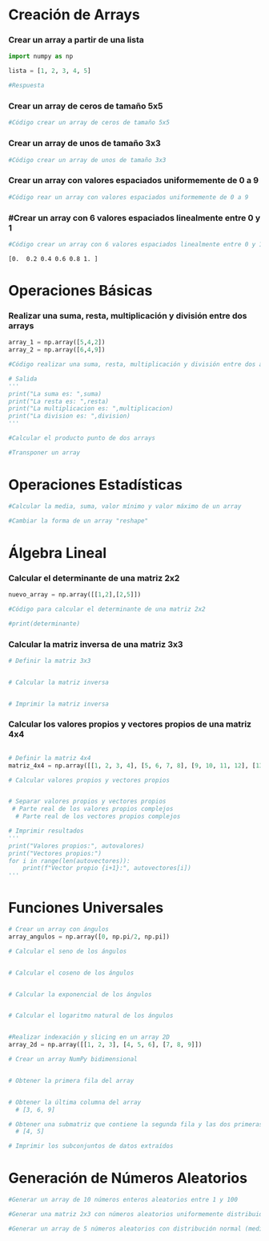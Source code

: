 # Creación de Arrays

### Crear un array a partir de una lista


```python
import numpy as np

lista = [1, 2, 3, 4, 5]

#Respuesta
```

### Crear un array de ceros de tamaño 5x5


```python
#Código crear un array de ceros de tamaño 5x5

```

### Crear un array de unos de tamaño 3x3


```python
#Código crear un array de unos de tamaño 3x3

```

### Crear un array con valores espaciados uniformemente de 0 a 9


```python
#Código rear un array con valores espaciados uniformemente de 0 a 9

```

### #Crear un array con 6 valores espaciados linealmente entre 0 y 1



```python
#Código crear un array con 6 valores espaciados linealmente entre 0 y 1

```

    [0.  0.2 0.4 0.6 0.8 1. ]
    

# Operaciones Básicas

### Realizar una suma, resta, multiplicación y división entre dos arrays


```python
array_1 = np.array([5,4,2])
array_2 = np.array([6,4,9])

#Código realizar una suma, resta, multiplicación y división entre dos arrays

# Salida
'''
print("La suma es: ",suma)
print("La resta es: ",resta)
print("La multiplicacion es: ",multiplicacion)
print("La division es: ",division)
'''
```


```python
#Calcular el producto punto de dos arrays

```


```python
#Transponer un array

```

# Operaciones Estadísticas


```python
#Calcular la media, suma, valor mínimo y valor máximo de un array


```


```python
#Cambiar la forma de un array "reshape"

```

# Álgebra Lineal

### Calcular el determinante de una matriz 2x2


```python
nuevo_array = np.array([[1,2],[2,5]])

#Código para calcular el determinante de una matriz 2x2

#print(determinante)
```

### Calcular la matriz inversa de una matriz 3x3


```python
# Definir la matriz 3x3


# Calcular la matriz inversa


# Imprimir la matriz inversa


```

### Calcular los valores propios y vectores propios de una matriz 4x4


```python

# Definir la matriz 4x4
matriz_4x4 = np.array([[1, 2, 3, 4], [5, 6, 7, 8], [9, 10, 11, 12], [13, 14, 15, 16]])

# Calcular valores propios y vectores propios


# Separar valores propios y vectores propios
 # Parte real de los valores propios complejos
  # Parte real de los vectores propios complejos

# Imprimir resultados
'''
print("Valores propios:", autovalores)
print("Vectores propios:")
for i in range(len(autovectores)):
    print(f"Vector propio {i+1}:", autovectores[i])
'''
```

# Funciones Universales


```python
# Crear un array con ángulos
array_angulos = np.array([0, np.pi/2, np.pi])

# Calcular el seno de los ángulos


# Calcular el coseno de los ángulos


# Calcular la exponencial de los ángulos


# Calcular el logaritmo natural de los ángulos



```


```python
#Realizar indexación y slicing en un array 2D
array_2d = np.array([[1, 2, 3], [4, 5, 6], [7, 8, 9]])

# Crear un array NumPy bidimensional


# Obtener la primera fila del array


# Obtener la última columna del array
  # [3, 6, 9]

# Obtener una submatriz que contiene la segunda fila y las dos primeras columnas
  # [4, 5]

# Imprimir los subconjuntos de datos extraídos

```

# Generación de Números Aleatorios


```python
#Generar un array de 10 números enteros aleatorios entre 1 y 100

```


```python
#Generar una matriz 2x3 con números aleatorios uniformemente distribuidos entre 0 y 1

```


```python
#Generar un array de 5 números aleatorios con distribución normal (media 0, desviación estándar 1)


```
